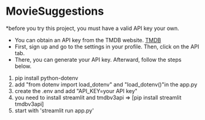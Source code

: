﻿# MovieSuggestions

*before you try this project, you must have a valid API key your own.
  - You can obtain an API key from the TMDB website. [TMDB](https://www.themoviedb.org/)
  - First, sign up and go to the settings in your profile. Then, click on the API tab.
  - There, you can generate your API key. Afterward, follow the steps below.


1. pip install python-dotenv
2. add "from dotenv import load_dotenv" and "load_dotenv()"in the app.py
3. create the .env and add "API_KEY=your API key"
4. you need to install streamlit and tmdbv3api => [pip install streamlit tmdbv3api]
5. start with 'streamlit run app.py'
